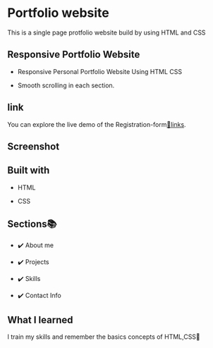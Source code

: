 
# Portfolio website
This is a single page protfolio website build by using HTML and CSS 

## Responsive Portfolio Website 
* Responsive Personal Portfolio Website Using HTML CSS 
+ Smooth scrolling in each section.

## link
You can explore the live demo of the Registration-form[🔗links]( https://vandana915.github.io/Portfolio-Website/).

## Screenshot

##  Built with
* HTML
+ CSS
## Sections📚
* ✔️ About me
+ ✔️ Projects
- ✔️ Skills
+ ✔️ Contact Info
## What I learned
I train my skills and remember the basics concepts of HTML,CSS🙂
